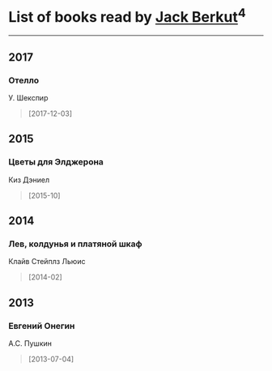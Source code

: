 # List of books read by [Jack Berkut](http://vk.com/id323667452)<sup>4</sup>
---

## 2017

### Отелло
У. Шекспир
> [2017-12-03] 



## 2015

### Цветы для Элджерона
Киз Дэниел
> [2015-10] 



## 2014

### Лев, колдунья и платяной шкаф
Клайв Стейплз Льюис
> [2014-02] 



## 2013

### Евгений Онегин
А.С. Пушкин
> [2013-07-04] 



